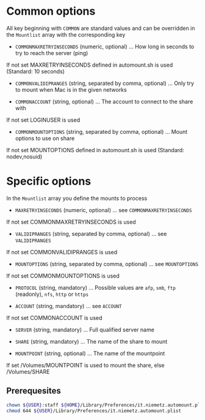 # Common options

All key beginning with `COMMON` are standard values and can be overridden in the `Mountlist` array with the corresponding key

* `COMMONMAXRETRYINSECONDS` (numeric, optional) ... How long in seconds to try to reach the server (ping)

If not set MAXRETRYINSECONDS defined in automount.sh is used (Standard: 10 seconds)

* `COMMONVALIDIPRANGES` (string, separated by comma, optional) ... Only try to mount when Mac is in the given networks

* `COMMONACCOUNT` (string, optional) ... The account to connect to the share with

If not set LOGINUSER is used

* `COMMONMOUNTOPTIONS` (string, separated by comma, optional) ... Mount options to use on share

If not set MOUNTOPTIONS defined in automount.sh is used (Standard: nodev,nosuid)


# Specific options

In the `Mountlist` array you define the mounts to process

* `MAXRETRYINSECONDS` (numeric, optional) ... see `COMMONMAXRETRYINSECONDS`

If not set COMMONMAXRETRYINSECONDS is used

* `VALIDIPRANGES` (string, separated by comma, optional) ... see `VALIDIPRANGES`

If not set COMMONVALIDIPRANGES is used

* `MOUNTOPTIONS` (string, separated by comma, optional) ... see `MOUNTOPTIONS`

If not set COMMONMOUNTOPTIONS is used

* `PROTOCOL` (string, mandatory) ... Possible values are `afp`, `smb`, `ftp` (readonly), `nfs`, `http` or `https`

* `ACCOUNT` (string, mandatory) ... see `ACCOUNT`

If not set COMMONACCOUNT is used

* `SERVER` (string, mandatory) ... Full qualified server name

* `SHARE` (string, mandatory) ... The name of the share to mount

* `MOUNTPOINT` (string, optional) ... The name of the mountpoint

If set /Volumes/MOUNTPOINT is used to mount the share, else /Volumes/SHARE

## Prerequesites
```bash
chown ${USER}:staff ${HOME}/Library/Preferences/it.niemetz.automount.plist
chmod 644 ${USER}/Library/Preferences/it.niemetz.automount.plist
```